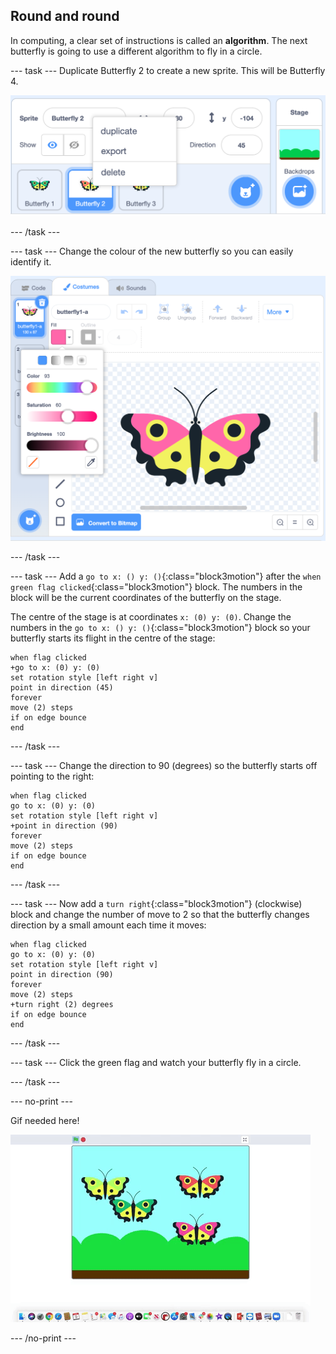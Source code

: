 ## Round and round

In computing, a clear set of instructions is called an __algorithm__. The next butterfly is going to use a different algorithm to fly in a circle. 

--- task ---
Duplicate Butterfly 2 to create a new sprite. This will be Butterfly 4.

![Butterfly 4 sprite](images/butterfly-4.png)

--- /task ---

--- task ---
Change the colour of the new butterfly so you can easily identify it. 

![Butterfly 4 sprite](images/butterfly-4-colour.png)

--- /task ---

--- task ---
Add a `go to x: () y: ()`{:class="block3motion"} after the `when green flag clicked`{:class="block3motion"} block. The numbers in the block will be the current coordinates of the butterfly on the stage. 

The centre of the stage is at coordinates `x: (0) y: (0)`. Change the numbers in the `go to x: () y: ()`{:class="block3motion"} block so your butterfly starts its flight in the centre of the stage:

```blocks3
when flag clicked
+go to x: (0) y: (0)
set rotation style [left right v]
point in direction (45)
forever
move (2) steps
if on edge bounce
end
```
--- /task ---

--- task ---
Change the direction to 90 (degrees) so the butterfly starts off pointing to the right:

```blocks3
when flag clicked
go to x: (0) y: (0)
set rotation style [left right v]
+point in direction (90)
forever
move (2) steps
if on edge bounce
end
```
--- /task ---

--- task ---
Now add a `turn right`{:class="block3motion"} (clockwise) block and change the number of move to 2 so that the butterfly changes direction by a small amount each time it moves:

```blocks3
when flag clicked
go to x: (0) y: (0)
set rotation style [left right v]
point in direction (90)
forever
move (2) steps
+turn right (2) degrees
if on edge bounce
end
```
--- /task ---

--- task ---
Click the green flag and watch your butterfly fly in a circle. 

--- /task ---

--- no-print ---

Gif needed  here!

![Butterfly 4 sprite circular path](images/butterfly-roundandround.gif)

--- /no-print ---


